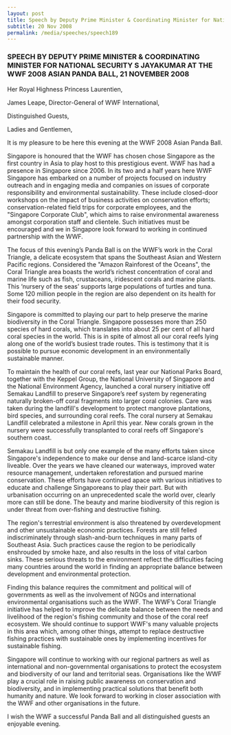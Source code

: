 ```yaml
---
layout: post
title: Speech by Deputy Prime Minister & Coordinating Minister for National Security S Jayakumar at the WWF 2008 Asian Panda Ball, 21 November 2008
subtitle: 20 Nov 2008
permalink: /media/speeches/speech189
---
```


### SPEECH BY DEPUTY PRIME MINISTER & COORDINATING MINISTER FOR NATIONAL SECURITY S JAYAKUMAR AT THE WWF 2008 ASIAN PANDA BALL, 21 NOVEMBER 2008

Her Royal Highness Princess Laurentien,

James Leape, Director-General of WWF International,

Distinguished Guests,

Ladies and Gentlemen,

It is my pleasure to be here this evening at the WWF 2008 Asian Panda Ball.

Singapore is honoured that the WWF has chosen chose Singapore as the first country in Asia to play host to this prestigious event. WWF has had a presence in Singapore since 2006. In its two and a half years here WWF Singapore has embarked on a number of projects focused on industry outreach and in engaging media and companies on issues of corporate responsibility and environmental sustainability. These include closed-door workshops on the impact of business activities on conservation efforts; conservation-related field trips for corporate employees, and the "Singapore Corporate Club", which aims to raise environmental awareness amongst corporation staff and clientele. Such initiatives must be encouraged and we in Singapore look forward to working in continued partnership with the WWF.

The focus of this evening’s Panda Ball is on the WWF’s work in the Coral Triangle, a delicate ecosystem that spans the Southeast Asian and Western Pacific regions. Considered the "Amazon Rainforest of the Oceans", the Coral Triangle area boasts the world’s richest concentration of coral and marine life such as fish, crustaceans, iridescent corals and marine plants. This ‘nursery of the seas’ supports large populations of turtles and tuna. Some 120 million people in the region are also dependent on its health for their food security.

Singapore is committed to playing our part to help preserve the marine biodiversity in the Coral Triangle. Singapore possesses more than 250 species of hard corals, which translates into about 25 per cent of all hard coral species in the world. This is in spite of almost all our coral reefs lying along one of the world’s busiest trade routes. This is testimony that it is possible to pursue economic development in an environmentally sustainable manner.

To maintain the health of our coral reefs, last year our National Parks Board, together with the Keppel Group, the National University of Singapore and the National Environment Agency, launched a coral nursery initiative off Semakau Landfill to preserve Singapore’s reef system by regenerating naturally broken-off coral fragments into larger coral colonies. Care was taken during the landfill's development to protect mangrove plantations, bird species, and surrounding coral reefs. The coral nursery at Semakau Landfill celebrated a milestone in April this year. New corals grown in the nursery were successfully transplanted to coral reefs off Singapore's southern coast.

Semakau Landfill is but only one example of the many efforts taken since Singapore's independence to make our dense and land-scarce island-city liveable. Over the years we have cleaned our waterways, improved water resource management, undertaken reforestation and pursued marine conservation. These efforts have continued apace with various initiatives to educate and challenge Singaporeans to play their part. But with urbanisation occurring on an unprecedented scale the world over, clearly more can still be done. The beauty and marine biodiversity of this region is under threat from over-fishing and destructive fishing.

The region's terrestrial environment is also threatened by overdevelopment and other unsustainable economic practices. Forests are still felled indiscriminately through slash-and-burn techniques in many parts of Southeast Asia. Such practices cause the region to be periodically enshrouded by smoke haze, and also results in the loss of vital carbon sinks. These serious threats to the environment reflect the difficulties facing many countries around the world in finding an appropriate balance between development and environmental protection.

Finding this balance requires the commitment and political will of governments as well as the involvement of NGOs and international environmental organisations such as the WWF. The WWF’s Coral Triangle initiative has helped to improve the delicate balance between the needs and livelihood of the region's fishing community and those of the coral reef ecosystem. We should continue to support WWF's many valuable projects in this area which, among other things, attempt to replace destructive fishing practices with sustainable ones by implementing incentives for sustainable fishing.

Singapore will continue to working with our regional partners as well as international and non-governmental organisations to protect the ecosystem and biodiversity of our land and territorial seas. Organisations like the WWF play a crucial role in raising public awareness on conservation and biodiversity, and in implementing practical solutions that benefit both humanity and nature. We look forward to working in closer association with the WWF and other organisations in the future.

I wish the WWF a successful Panda Ball and all distinguished guests an enjoyable evening.